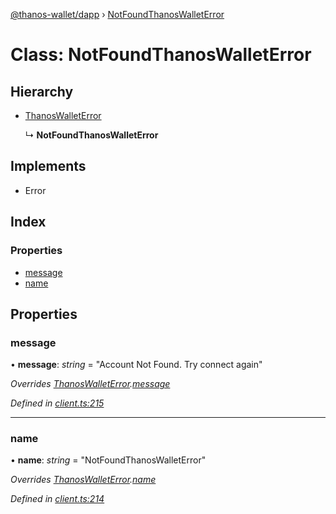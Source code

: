 [@thanos-wallet/dapp](../README.md) › [NotFoundThanosWalletError](notfoundthanoswalleterror.md)

# Class: NotFoundThanosWalletError

## Hierarchy

* [ThanosWalletError](thanoswalleterror.md)

  ↳ **NotFoundThanosWalletError**

## Implements

* Error

## Index

### Properties

* [message](notfoundthanoswalleterror.md#message)
* [name](notfoundthanoswalleterror.md#name)

## Properties

###  message

• **message**: *string* = "Account Not Found. Try connect again"

*Overrides [ThanosWalletError](thanoswalleterror.md).[message](thanoswalleterror.md#message)*

*Defined in [client.ts:215](https://github.com/madfish-solutions/thanoswallet-dapp/blob/f20b824/src/client.ts#L215)*

___

###  name

• **name**: *string* = "NotFoundThanosWalletError"

*Overrides [ThanosWalletError](thanoswalleterror.md).[name](thanoswalleterror.md#name)*

*Defined in [client.ts:214](https://github.com/madfish-solutions/thanoswallet-dapp/blob/f20b824/src/client.ts#L214)*

